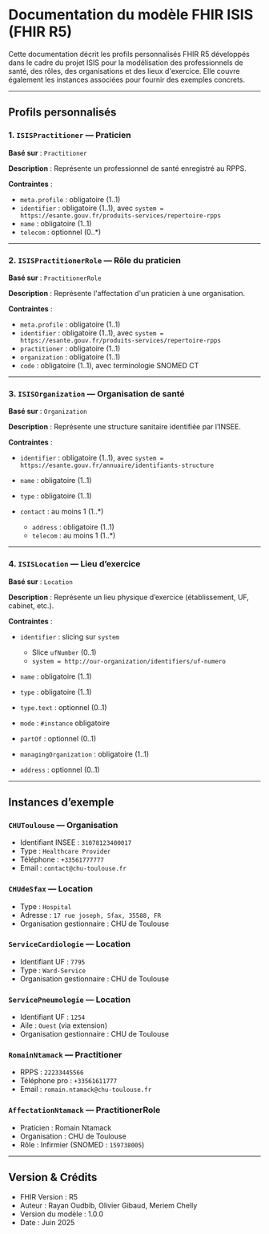 # Documentation du modèle FHIR ISIS (FHIR R5)

Cette documentation décrit les profils personnalisés FHIR R5 développés dans le cadre du projet ISIS pour la modélisation des professionnels de santé, des rôles, des organisations et des lieux d'exercice. Elle couvre également les instances associées pour fournir des exemples concrets.

---

## Profils personnalisés

### 1. `ISISPractitioner` — Praticien

**Basé sur** : `Practitioner`

**Description** : Représente un professionnel de santé enregistré au RPPS.

**Contraintes** :

* `meta.profile` : obligatoire (1..1)
* `identifier` : obligatoire (1..1), avec `system = https://esante.gouv.fr/produits-services/repertoire-rpps`
* `name` : obligatoire (1..1)
* `telecom` : optionnel (0..\*)

---

### 2. `ISISPractitionerRole` — Rôle du praticien

**Basé sur** : `PractitionerRole`

**Description** : Représente l'affectation d'un praticien à une organisation.

**Contraintes** :

* `meta.profile` : obligatoire (1..1)
* `identifier` : obligatoire (1..1), avec `system = https://esante.gouv.fr/produits-services/repertoire-rpps`
* `practitioner` : obligatoire (1..1)
* `organization` : obligatoire (1..1)
* `code` : obligatoire (1..1), avec terminologie SNOMED CT

---

### 3. `ISISOrganization` — Organisation de santé

**Basé sur** : `Organization`

**Description** : Représente une structure sanitaire identifiée par l’INSEE.

**Contraintes** :

* `identifier` : obligatoire (1..1), avec `system = https://esante.gouv.fr/annuaire/identifiants-structure`
* `name` : obligatoire (1..1)
* `type` : obligatoire (1..1)
* `contact` : au moins 1 (1..\*)

    * `address` : obligatoire (1..1)
    * `telecom` : au moins 1 (1..\*)

---

### 4. `ISISLocation` — Lieu d’exercice

**Basé sur** : `Location`

**Description** : Représente un lieu physique d’exercice (établissement, UF, cabinet, etc.).

**Contraintes** :

* `identifier` : slicing sur `system`

    * Slice `ufNumber` (0..1)
    * `system = http://our-organization/identifiers/uf-numero`
* `name` : obligatoire (1..1)
* `type` : obligatoire (1..1)
* `type.text` : optionnel (0..1)
* `mode` : `#instance` obligatoire
* `partOf` : optionnel (0..1)
* `managingOrganization` : obligatoire (1..1)
* `address` : optionnel (0..1)

---

## Instances d’exemple

### `CHUToulouse` — Organisation

* Identifiant INSEE : `31078123400017`
* Type : `Healthcare Provider`
* Téléphone : `+33561777777`
* Email : `contact@chu-toulouse.fr`

### `CHUdeSfax` — Location

* Type : `Hospital`
* Adresse : `17 rue joseph, Sfax, 35588, FR`
* Organisation gestionnaire : CHU de Toulouse

### `ServiceCardiologie` — Location

* Identifiant UF : `7795`
* Type : `Ward-Service`
* Organisation gestionnaire : CHU de Toulouse

### `ServicePneumologie` — Location

* Identifiant UF : `1254`
* Aile : `Ouest` (via extension)
* Organisation gestionnaire : CHU de Toulouse

### `RomainNtamack` — Practitioner

* RPPS : `22233445566`
* Téléphone pro : `+33561611777`
* Email : `romain.ntamack@chu-toulouse.fr`

### `AffectationNtamack` — PractitionerRole

* Praticien : Romain Ntamack
* Organisation : CHU de Toulouse
* Rôle : Infirmier (SNOMED : `159738005`)

---

## Version & Crédits

* FHIR Version : R5
* Auteur : Rayan Oudbib, Olivier Gibaud, Meriem Chelly
* Version du modèle : 1.0.0
* Date : Juin 2025
